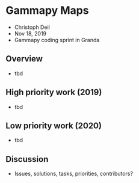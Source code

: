 # Gammapy Maps

- Christoph Deil
- Nov 18, 2019
- Gammapy coding sprint in Granda

## Overview

- tbd

## High priority work (2019)

- tbd

## Low priority work (2020)

- tbd

## Discussion

- Issues, solutions, tasks, priorities, contributors?
